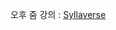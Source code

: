 오후 줌 강의 : [Syllaverse](https://syllaverse.com/courses/1/s/13/curriculum/2022-07-15/contents/20/videos)